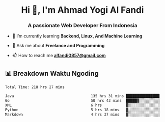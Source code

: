 <h1 align="center">Hi 👋, I'm Ahmad Yogi Al Fandi</h1>
<h3 align="center">A passionate Web Developer From Indonesia</h3>

- 🌱 I’m currently learning **Backend, Linux, And Machine Learning**

- 💬 Ask me about **Freelance and Programming**

- 📫 How to reach me **<alfandi0857@gmail.com>**


## 📊 Breakdown Waktu Ngoding

<!--START_SECTION:waka-->

```txt
Total Time: 218 hrs 27 mins

Java                                   135 hrs 31 mins ███████████████▒░░░░░░░░░   61.83 %
Go                                     50 hrs 43 mins  █████▓░░░░░░░░░░░░░░░░░░░   23.14 %
XML                                    6 hrs           ▓░░░░░░░░░░░░░░░░░░░░░░░░   02.74 %
Python                                 5 hrs 18 mins   ▓░░░░░░░░░░░░░░░░░░░░░░░░   02.42 %
Markdown                               4 hrs 37 mins   ▓░░░░░░░░░░░░░░░░░░░░░░░░   02.11 %
```

<!--END_SECTION:waka-->
